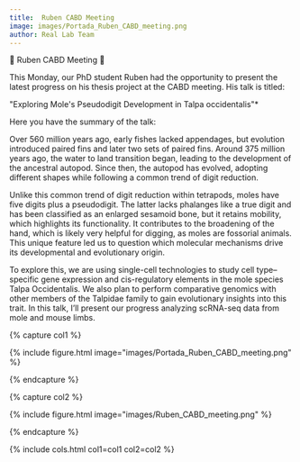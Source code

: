 ```yaml
---
title:  Ruben CABD Meeting
image: images/Portada_Ruben_CABD_meeting.png
author: Real Lab Team
---
```


🎉 Ruben CABD Meeting 🧬

This Monday, our PhD student Ruben had the opportunity to present the latest progress on his thesis project at the CABD meeting. His talk is titled:

"Exploring Mole's Pseudodigit Development in Talpa occidentalis"*

Here you have the summary of the talk: 

Over 560 million years ago, early fishes lacked appendages, but evolution introduced paired fins and later two sets of paired fins. Around 375 million years ago, the water to land transition began, leading to the development of the ancestral autopod. Since then, the autopod has evolved, adopting different shapes while following a common trend of digit reduction.  

Unlike this common trend of digit reduction within tetrapods, moles have five digits plus a pseudodigit. The latter lacks phalanges like a true digit and has been classified as an enlarged sesamoid bone, but it retains mobility, which highlights its functionality. It contributes to the broadening of the hand, which is likely very helpful for digging, as moles are fossorial animals. This unique feature led us to question which molecular mechanisms drive its developmental and evolutionary origin. 

To explore this, we are using single-cell technologies to study cell type–specific gene expression and cis-regulatory elements in the mole species Talpa Occidentalis. We also plan to perform comparative genomics with other members of the Talpidae family to gain evolutionary insights into this trait. In this talk, I’ll present our progress analyzing scRNA-seq data from mole and mouse limbs. 

{% capture col1 %}

{% include figure.html image="images/Portada_Ruben_CABD_meeting.png" %}

{% endcapture %}

{% capture col2 %}

{% include figure.html image="images/Ruben_CABD_meeting.png" %}

{% endcapture %}

{% include cols.html col1=col1 col2=col2 %}



